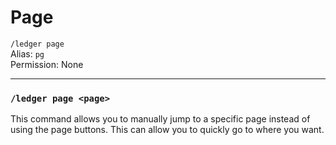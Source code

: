 # Page
`/ledger page`  
Alias: `pg`  
Permission: None

---

### `/ledger page <page>`
This command allows you to manually jump to a specific page instead of using the page buttons.
This can allow you to quickly go to where you want.

